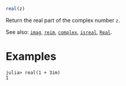 ```julia
real(z)
```

Return the real part of the complex number `z`.

See also: [`imag`](@ref), [`reim`](@ref), [`complex`](@ref), [`isreal`](@ref), [`Real`](@ref).

# Examples

```jldoctest
julia> real(1 + 3im)
1
```
